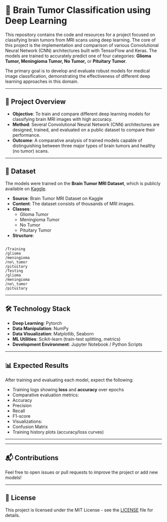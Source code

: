 
# 🧠 Brain Tumor Classification using Deep Learning

This repository contains the code and resources for a project focused on classifying brain tumors from MRI scans using deep learning. The core of this project is the implementation and comparison of various Convolutional Neural Network (CNN) architectures built with TensorFlow and Keras. The models are trained to accurately predict one of four categories: **Glioma Tumor, Meningioma Tumor, No Tumor,** or **Pituitary Tumor**.

The primary goal is to develop and evaluate robust models for medical image classification, demonstrating the effectiveness of different deep learning approaches in this domain.

---

## 🚀 Project Overview

- **Objective**: To train and compare different deep learning models for classifying brain MRI images with high accuracy.  
- **Method**: Several Convolutional Neural Network (CNN) architectures are designed, trained, and evaluated on a public dataset to compare their performance.  
- **Outcome**: A comparative analysis of trained models capable of distinguishing between three major types of brain tumors and healthy (no tumor) scans.

---

## 📁 Dataset

The models were trained on the **Brain Tumor MRI Dataset**, which is publicly available on [Kaggle](https://www.kaggle.com/datasets/navoneel/brain-mri-images-for-brain-tumor-detection).

- **Source**: Brain Tumor MRI Dataset on Kaggle  
- **Content**: The dataset consists of thousands of MRI images.  
- **Classes**:
  - Glioma Tumor  
  - Meningioma Tumor  
  - No Tumor  
  - Pituitary Tumor  
- **Structure**:
```

/Training
/glioma
/meningioma
/no\_tumor
/pituitary
/Testing
/glioma
/meningioma
/no\_tumor
/pituitary

```

---

## 🛠️ Technology Stack

- **Deep Learning**: Pytorch 
- **Data Manipulation**: NumPy  
- **Data Visualization**: Matplotlib, Seaborn  
- **ML Utilities**: Scikit-learn (train-test splitting, metrics)  
- **Development Environment**: Jupyter Notebook / Python Scripts

---

## 📊 Expected Results

After training and evaluating each model, expect the following:

- Training logs showing **loss** and **accuracy** over epochs  
- Comparative evaluation metrics:
- Accuracy
- Precision
- Recall
- F1-score  
- Visualizations:
- Confusion Matrix
- Training history plots (accuracy/loss curves)

---


---

## 📬 Contributions

Feel free to open issues or pull requests to improve the project or add new models!

---

## 📄 License

This project is licensed under the MIT License - see the [LICENSE](LICENSE) file for details.
```

